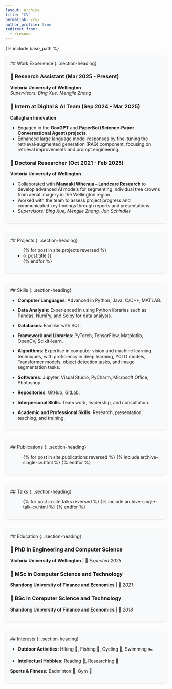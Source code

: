 ```yaml
---
layout: archive
title: "CV"
permalink: /cv/
author_profile: true
redirect_from:
  - /resume
---
```


{% include base_path %}

<div markdown="1" class="cv-section">
## Work Experience
{: .section-heading}

### 📌 Research Assistant (Mar 2025 - Present)  
**Victoria University of Wellington**  
*Supervisors: Bing Xue, Mengjie Zhang*

### 📌 Intern at Digital & AI Team (Sep 2024 - Mar 2025)  
**Callaghan Innovation**  
- Engaged in the **GovGPT** and **PaperBoi (Science-Paper Conversational Agent) projects**.
- Enhanced large language model responses by fine-tuning the retrieval-augmented generation (RAG) component, focusing on retrieval improvements and prompt engineering.  

### 📌 Doctoral Researcher (Oct 2021 - Feb 2025)  
**Victoria University of Wellington**  
- Collaborated with **Manaaki Whenua – Landcare Research** to develop advanced AI models for segmenting individual tree crowns from aerial imagery in the Wellington region.  
- Worked with the team to assess project progress and communicated key findings through reports and presentations.  
- *Supervisors: Bing Xue, Mengjie Zhang, Jan Schindler*
</div>


<div markdown="1" class="cv-section">
## Projects
{: .section-heading}

<ul class="projects-list" style="padding-left: 40px;">
  {% for post in site.projects reversed %}
    <li>
      <a href="{{ base_path }}{{ post.url }}" rel="permalink">{{ post.title }}</a>
    </li>
  {% endfor %}
</ul>
</div>


<div markdown="1" class="cv-section">
## Skills
{: .section-heading}

-  **Computer Languages**: Advanced in Python, Java, C/C++, MATLAB.  

-  **Data Analysis**: Experienced in using Python libraries such as Pandas, NumPy, and Scipy for data analysis.  

-  **Databases**: Familiar with SQL.  

-  **Framework and Libraries**: PyTorch, TensorFlow, Matplotlib, OpenCV, Scikit-learn.  

-  **Algorithms**: Expertise in computer vision and machine learning techniques, with proficiency in deep learning, YOLO models, Transformer models, object detection tasks, and image segmentation tasks.  

-  **Softwares**: Jupyter, Visual Studio, PyCharm, Microsoft Office, Photoshop.  

-  **Repositories**: GitHub, GitLab.  

-  **Interpersonal Skills**: Team work, leadership, and consultation.  

-  **Academic and Professional Skills**: Research, presentation, teaching, and training.  
</div>


<div markdown="1" class="cv-section">
## Publications
{: .section-heading}

<ul class="publications-list" style="padding-left: 40px;">
  {% for post in site.publications reversed %}
    {% include archive-single-cv.html %}
  {% endfor %}
</ul>
</div>


<div markdown="1" class="cv-section">
## Talks
{: .section-heading}

<ul class="talks-list" style="padding-left: 40px;">
  {% for post in site.talks reversed %}
    {% include archive-single-talk-cv.html %}
  {% endfor %}
</ul>
</div>


<div markdown="1" class="cv-section">
## Education
{: .section-heading}

### 📌 PhD in Engineering and Computer Science  
**Victoria University of Wellington** | 🎯 *Expected 2025*  

### 📌 MSc in Computer Science and Technology  
**Shandong University of Finance and Economics** | 🎯 *2021*  

### 📌 BSc in Computer Science and Technology  
**Shandong University of Finance and Economics** | 🎯 *2018*  
</div>


<div markdown="1" class="cv-section">
## Interests
{: .section-heading}

-  **Outdoor Activities:** Hiking 🚶, Fishing 🎣, Cycling 🚴, Swimming 🏊  

-  **Intellectual Hobbies:** Reading 📖, Researching 🧠  

**Sports & Fitness:** Badminton 🏸, Gym 💪  
</div>

<style>
.cv-section {
  margin-bottom: 30px;
  padding: 15px;
  background-color: #f8f9fa;
  border-radius: 8px;
  box-shadow: 0 2px 5px rgba(0,0,0,0.1);
}

.section-heading {
  color: rgb(32, 113, 135);
  border-bottom: 2px solid rgb(32, 113, 135);
  padding-bottom: 10px;
  margin-top: 0;
}

.subsection-heading {
  color: rgb(32, 113, 135);
  border-bottom: 1px solid #e0e0e0;
  padding-bottom: 8px;
  margin-top: 0;
}

/* Projects styling */
.projects-list {
  padding-left: 0;
}

.project-item {
  margin-bottom: 15px;
  border-bottom: 1px solid #eee;
  padding-bottom: 15px;
}

.project-item:last-child {
  border-bottom: none;
}

.project-item h3 {
  margin-bottom: 5px;
}

/* Skills styling */
.skills-wrapper {
  display: flex;
  flex-wrap: wrap;
  gap: 15px;
}

.skills-subsection {
  flex: 1 1 45%;
  min-width: 250px;
  background-color: white;
  padding: 12px;
  border-radius: 6px;
  box-shadow: 0 1px 3px rgba(0,0,0,0.08);
}

.skills-subsection ul {
  list-style-type: none;
  padding-left: 15px;
}

.skills-subsection li {
  padding: 5px 0;
  position: relative;
}

.skills-subsection li:before {
  content: "•";
  color: rgb(32, 113, 135);
  font-weight: bold;
  display: inline-block;
  width: 1em;
  margin-left: -1em;
}

/* Publications and talks lists */
.publications-list, .talks-list {
  padding-left: 0;
}

@media (max-width: 768px) {
  .skills-subsection {
    flex: 1 1 100%;
  }
}
</style>
